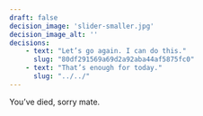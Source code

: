 ```yaml
---
draft: false
decision_image: 'slider-smaller.jpg'
decision_image_alt: ''
decisions:
    - text: "Let’s go again. I can do this."
      slug: "80df291569a69d2a92aba44af5875fc0"
    - text: "That’s enough for today."
      slug: "../../"
---
```

You’ve died, sorry mate.